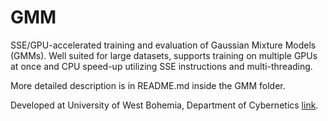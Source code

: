 GMM
===

SSE/GPU-accelerated training and evaluation of Gaussian Mixture Models (GMMs).
Well suited for large datasets, supports training on multiple GPUs at once and CPU speed-up utilizing SSE instructions and multi-threading.

More detailed description is in README.md inside the GMM folder.

Developed at University of West Bohemia, Department of Cybernetics [link](http://www.kky.zcu.cz/en/sw/gmm-estimator).
